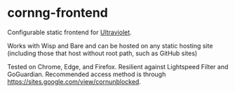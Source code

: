 # cornng-frontend

Configurable static frontend for [Ultraviolet](https://github.com/titaniumnetwork-dev/ultraviolet).

Works with Wisp and Bare and can be hosted on any static hosting site (including those that host without root path, such as GitHub sites)

Tested on Chrome, Edge, and Firefox. Resilient against Lightspeed Filter and GoGuardian. Recommended access method is through https://sites.google.com/view/cornunblocked.
